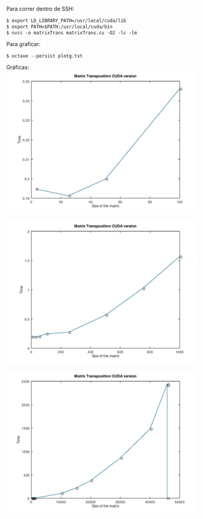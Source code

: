 Para correr dentro de SSH:

    $ export LD_LIBRARY_PATH=/usr/local/cuda/lib
    $ export PATH=$PATH:/usr/local/cuda/bin
    $ nvcc -o matrixTrans matrixTrans.cu -O2 -lc -lm


Para graficar:

    $ octave --persist plotg.txt

Gráficas:
![alt text](https://github.com/VictorEdu96/Parallel-Programming/blob/master/Matrix%20Transposition%20CUDA/time%20plots/cudaTimes100.jpg?raw=true)

![alt text](https://github.com/VictorEdu96/Parallel-Programming/blob/master/Matrix%20Transposition%20CUDA/time%20plots/cudaTimes1000.jpg?raw=true)

![alt text](https://github.com/VictorEdu96/Parallel-Programming/blob/master/Matrix%20Transposition%20CUDA/time%20plots/cudaTimes45804.jpg?raw=true)
